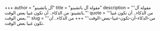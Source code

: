 +++
author = "آل باتشينو"
title = "مقولة آل باتشينو"
description = '''مقولة آل باتشينو: من الذكاء.. أن تكون غبيا بعض الوقت.'''
quote = '''من الذكاء.. أن تكون غبيا بعض الوقت.'''
slug = '''من-الذكاء-أن-تكون-غبيا-بعض-الوقت'''
+++
من الذكاء.. أن تكون غبيا بعض الوقت.
